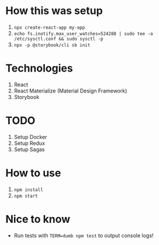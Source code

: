 # How this was setup
1. `npx create-react-app my-app`
2. `echo fs.inotify.max_user_watches=524288 | sudo tee -a /etc/sysctl.conf && sudo sysctl -p`
3. `npx -p @storybook/cli sb init`

# Technologies
1. React
2. React Materialize (Material Design Framework)
3. Storybook

# TODO
1. Setup Docker
2. Setup Redux
3. Setup Sagas

# How to use
1. `npm install`
2. `npm start`

# Nice to know
- Run tests with `TERM=dumb npm test` to output console logs!